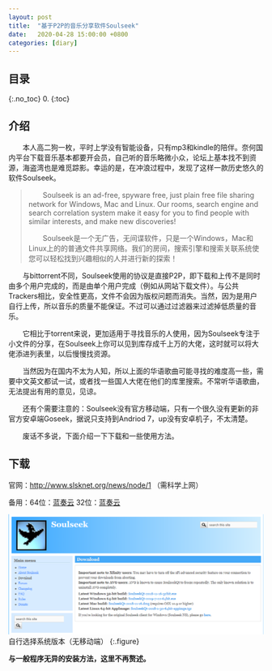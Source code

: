 ```yaml
---
layout: post
title:  "基于P2P的音乐分享软件Soulseek"
date:   2020-04-28 15:00:00 +0800
categories: [diary]
---
```


## 目录
{:.no_toc}
0. 
{:toc}

## 介绍

　　本人高二狗一枚，平时上学没有智能设备，只有mp3和kindle的陪伴。奈何国内平台下载音乐基本都要开会员，自己听的音乐略微小众，论坛上基本找不到资源，海盗湾也是难觅踪影。幸运的是，在冲浪过程中，发现了这样一款历史悠久的软件Soulseek。

>　　Soulseek is an ad-free, spyware free, just plain free file sharing network for Windows, Mac and Linux. Our rooms, search engine and search correlation system make it easy for you to find people with similar interests, and make new discoveries!
>
>　　Soulseek是一个无广告，无间谍软件，只是一个Windows，Mac和Linux上的的普通文件共享网络。我们的房间，搜索引擎和搜索关联系统使您可以轻松找到兴趣相似的人并进行新的探索！

　　与bittorrent不同，Soulseek使用的协议是直接P2P，即下载和上传不是同时由多个用户完成的，而是由单个用户完成（例如从网站下载文件）。与公共Trackers相比，安全性更高，文件不会因为版权问题而消失。当然，因为是用户自行上传，所以音乐的质量不能保证。不过可以通过过滤器来过滤掉低质量的音乐。

　　它相比于torrent来说，更加适用于寻找音乐的人使用，因为Soulseek专注于小文件的分享，在Soulseek上你可以见到库存成千上万的大佬，这时就可以将大佬添进列表里，以后慢慢找资源。

　　当然因为在国内不太为人知，所以上面的华语歌曲可能寻找的难度高一些，需要中文英文都试一试，或者找一些国人大佬在他们的库里搜索。不常听华语歌曲，无法提出有用的意见，见谅。

　　还有个需要注意的：Soulseek没有官方移动端，只有一个很久没有更新的非官方安卓端Goseek，据说只支持到Andriod 7，up没有安卓机子，不太清楚。

　　废话不多说，下面介绍一下下载和一些使用方法。

## 下载

官网：http://www.slsknet.org/news/node/1 （需科学上网）

备用：64位：[蓝奏云](https://kumos.lanzous.com/ibnhz3e)    32位：[蓝奏云](https://kumos.lanzous.com/ibnhyoj)

![](\assets\img\2020-04-28-基于P2P的音乐分享软件Soulseek\0cb014417d0d513f70d53d520aad0d3ef3d51641.png)
自行选择系统版本（无移动端）
{:.figure}

**与一般程序无异的安装方法，这里不再赘述。**

